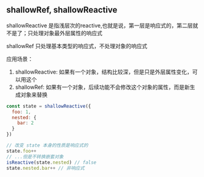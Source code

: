 ## shallowRef, shallowReactive



shallowReactive 是指浅层次的reactive,也就是说，第一层是响应式的，第二层就不是了；只处理对象最外层属性的响应式

shallowRef  只处理基本类型的响应式，不处理对象的响应式

应用场景：

1. shallowReactive:  如果有一个对象，结构比较深，但是只是外层属性变化，可以用这个
2. shallowRef:  如果有一个对象，后续功能不会修改这个对象的属性，而是新生成对象来替换

```js
const state = shallowReactive({
  foo: 1,
  nested: {
    bar: 2
  }
})

// 改变 state 本身的性质是响应式的
state.foo++
// ...但是不转换嵌套对象
isReactive(state.nested) // false
state.nested.bar++ // 非响应式
```

